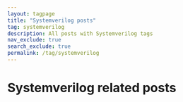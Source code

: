 ```yaml
---
layout: tagpage
title: "Systemverilog posts"
tag: systemverilog
description: All posts with Systemverilog tags
nav_exclude: true
search_exclude: true
permalink: /tag/systemverilog
---
```


# Systemverilog related posts



